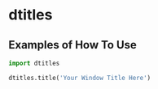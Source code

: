 # dtitles

## Examples of How To Use 

```python
import dtitles

dtitles.title('Your Window Title Here')
```